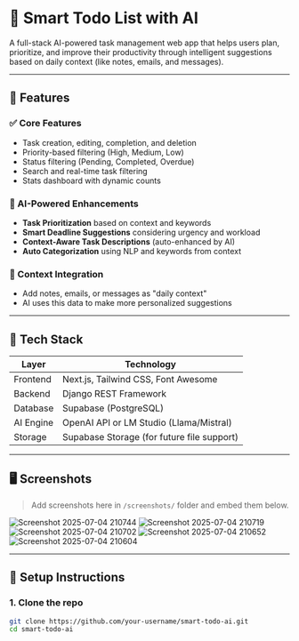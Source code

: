# 🧠 Smart Todo List with AI

A full-stack AI-powered task management web app that helps users plan, prioritize, and improve their productivity through intelligent suggestions based on daily context (like notes, emails, and messages).

---

## 📌 Features

### ✅ Core Features
- Task creation, editing, completion, and deletion
- Priority-based filtering (High, Medium, Low)
- Status filtering (Pending, Completed, Overdue)
- Search and real-time task filtering
- Stats dashboard with dynamic counts

### 🤖 AI-Powered Enhancements
- **Task Prioritization** based on context and keywords
- **Smart Deadline Suggestions** considering urgency and workload
- **Context-Aware Task Descriptions** (auto-enhanced by AI)
- **Auto Categorization** using NLP and keywords from context

### 🧠 Context Integration
- Add notes, emails, or messages as "daily context"
- AI uses this data to make more personalized suggestions

---

## 🧰 Tech Stack

| Layer     | Technology                                 |
|-----------|--------------------------------------------|
| Frontend  | Next.js, Tailwind CSS, Font Awesome        |
| Backend   | Django REST Framework                      |
| Database  | Supabase (PostgreSQL)                      |
| AI Engine | OpenAI API or LM Studio (Llama/Mistral)    |
| Storage   | Supabase Storage (for future file support) |

---

## 🖥️ Screenshots

> Add screenshots here in `/screenshots/` folder and embed them below.


![Screenshot 2025-07-04 210744](https://github.com/user-attachments/assets/2866ed03-1ae2-454a-bd0c-9289b754b027)
![Screenshot 2025-07-04 210719](https://github.com/user-attachments/assets/128e6d7f-2a14-4f7b-b30a-429afe244874)
![Screenshot 2025-07-04 210702](https://github.com/user-attachments/assets/57d742b0-777c-46e5-900c-02fdcb4066e3)
![Screenshot 2025-07-04 210652](https://github.com/user-attachments/assets/15229406-59a6-4927-a191-88ec90f426b0)
![Screenshot 2025-07-04 210604](https://github.com/user-attachments/assets/bedc737a-791d-42e6-982a-0f40469fc90b)

---

## 🚀 Setup Instructions

### 1. Clone the repo
```bash
git clone https://github.com/your-username/smart-todo-ai.git
cd smart-todo-ai

